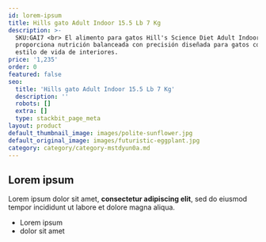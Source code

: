 ```yaml
---
id: lorem-ipsum
title: Hills gato Adult Indoor 15.5 Lb 7 Kg
description: >-
  SKU:GAI7 <br> El alimento para gatos Hill's Science Diet Adult Indoor
  proporciona nutrición balanceada con precisión diseñada para gatos con un
  estilo de vida de interiores.
price: '1,235'
order: 0
featured: false
seo:
  title: 'Hills gato Adult Indoor 15.5 Lb 7 Kg'
  description: ''
  robots: []
  extra: []
  type: stackbit_page_meta
layout: product
default_thumbnail_image: images/polite-sunflower.jpg
default_original_image: images/futuristic-eggplant.jpg
category: category/category-mstdyun0a.md
---
```

## Lorem ipsum

Lorem ipsum dolor sit amet, **consectetur adipiscing elit**, sed do eiusmod tempor incididunt ut labore et dolore magna aliqua.

- Lorem ipsum
- dolor sit amet